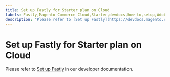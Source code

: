 ```yaml
---
title: Set up Fastly for Starter plan on Cloud
labels: Fastly,Magento Commerce Cloud,Starter,devdocs,how to,setup,Adobe Commerce,cloud infrastructure
description: "Please refer to [Set up Fastly](https://devdocs.magento.com/guides/v2.3/cloud/cdn/configure-fastly.html) in our developer documentation."
---
```


# Set up Fastly for Starter plan on Cloud

Please refer to [Set up Fastly](https://devdocs.magento.com/guides/v2.3/cloud/cdn/configure-fastly.html) in our developer documentation.
